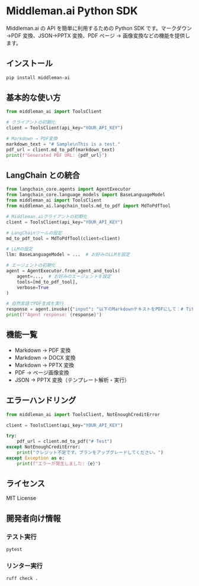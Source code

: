 # Middleman.ai Python SDK

Middleman.ai の API を簡単に利用するための Python SDK です。マークダウン →PDF 変換、JSON→PPTX 変換、PDF ページ → 画像変換などの機能を提供します。

## インストール

```bash
pip install middleman-ai
```

## 基本的な使い方

```python
from middleman_ai import ToolsClient

# クライアントの初期化
client = ToolsClient(api_key="YOUR_API_KEY")

# Markdown → PDF変換
markdown_text = "# Sample\nThis is a test."
pdf_url = client.md_to_pdf(markdown_text)
print(f"Generated PDF URL: {pdf_url}")
```

## LangChain との統合

```python
from langchain_core.agents import AgentExecutor
from langchain_core.language_models import BaseLanguageModel
from middleman_ai import ToolsClient
from middleman_ai.langchain_tools.md_to_pdf import MdToPdfTool

# Middleman.aiクライアントの初期化
client = ToolsClient(api_key="YOUR_API_KEY")

# LangChainツールの設定
md_to_pdf_tool = MdToPdfTool(client=client)

# LLMの設定
llm: BaseLanguageModel = ...  # お好みのLLMを設定

# エージェントの初期化
agent = AgentExecutor.from_agent_and_tools(
    agent=...,  # お好みのエージェントを設定
    tools=[md_to_pdf_tool],
    verbose=True
)

# 自然言語でPDF生成を実行
response = agent.invoke({"input": "以下のMarkdownテキストをPDFにして：# Title\nHello!"})
print(f"Agent response: {response}")
```

## 機能一覧

- Markdown → PDF 変換
- Markdown → DOCX 変換
- Markdown → PPTX 変換
- PDF → ページ画像変換
- JSON → PPTX 変換（テンプレート解析・実行）

## エラーハンドリング

```python
from middleman_ai import ToolsClient, NotEnoughCreditError

client = ToolsClient(api_key="YOUR_API_KEY")

try:
    pdf_url = client.md_to_pdf("# Test")
except NotEnoughCreditError:
    print("クレジット不足です。プランをアップグレードしてください。")
except Exception as e:
    print(f"エラーが発生しました: {e}")
```

## ライセンス

MIT License

## 開発者向け情報

### テスト実行

```bash
pytest
```

### リンター実行

```bash
ruff check .
```
